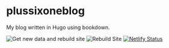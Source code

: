 # plussixoneblog
My blog written in Hugo using bookdown.

![Get new data and rebuild site](https://github.com/jimmyday12/plussixoneblog/workflows/Get%20new%20data%20and%20rebuild%20site/badge.svg)
![Rebuild Site](https://github.com/jimmyday12/plussixoneblog/workflows/Rebuild%20Site/badge.svg)
[![Netlify Status](https://api.netlify.com/api/v1/badges/47378e1f-da06-4aa7-87de-c280ea255f6a/deploy-status)](https://app.netlify.com/sites/plussixone/deploys)
